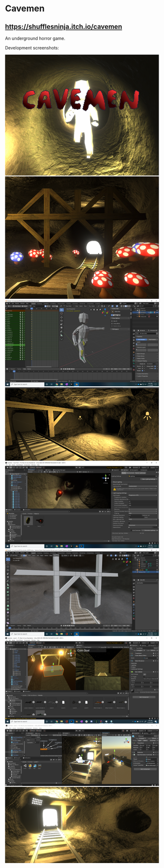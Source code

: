 # Cavemen
## https://shufflesninja.itch.io/cavemen

An underground horror game.

Development screenshots:

![Promo photo](Screenshots/promo.png)
![Level 2 perspective](Screenshots/itch.png)
![Cavemen punch](Screenshots/punch.png)
![Early version of Level 1](Screenshots/dev.png)
![Early cave in Unity](Screenshots/early_cave.png)
![Level 2 in the editor](Screenshots/level2early.png)
![Level 4 in the editor](Screenshots/level4.png)
![Level 1 in the editor](Screenshots/linkedin.png)
![Level 1 complete](Screenshots/tunnel.png)